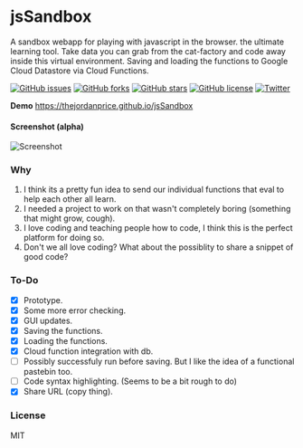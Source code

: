 # jsSandbox

A sandbox webapp for playing with javascript in the browser. the ultimate learning tool. Take data you can grab from the cat-factory and code away inside this virtual environment. Saving and loading the functions to Google Cloud Datastore via Cloud Functions.

[![GitHub issues](https://img.shields.io/github/issues/thejordanprice/jsSandbox.svg)](https://github.com/thejordanprice/jsSandbox/issues)
[![GitHub forks](https://img.shields.io/github/forks/thejordanprice/jsSandbox.svg)](https://github.com/thejordanprice/jsSandbox/network)
[![GitHub stars](https://img.shields.io/github/stars/thejordanprice/jsSandbox.svg)](https://github.com/thejordanprice/jsSandbox/stargazers)
[![GitHub license](https://img.shields.io/github/license/thejordanprice/jsSandbox.svg)](https://github.com/thejordanprice/jsSandbox/blob/master/LICENSE)
[![Twitter](https://img.shields.io/twitter/url/https/github.com/thejordanprice/jsSandbox.svg?style=social)](https://twitter.com/intent/tweet?text=Wow:&url=https%3A%2F%2Fgithub.com%2Fthejordanprice%2FjsSandbox)

**Demo** https://thejordanprice.github.io/jsSandbox

#### Screenshot (alpha)

![Screenshot](https://i.imgur.com/fzncgPf.png)

### Why

1. I think its a pretty fun idea to send our individual functions that eval to help each other all learn.
2. I needed a project to work on that wasn't completely boring (something that might grow, cough).
3. I love coding and teaching people how to code, I think this is the perfect platform for doing so.
4. Don't we all love coding? What about the possiblity to share a snippet of good code?

### To-Do

- [x] Prototype.
- [x] Some more error checking.
- [x] GUI updates.
- [x] Saving the functions.
- [x] Loading the functions.
- [x] Cloud function integration with db.
- [ ] Possibly successfuly run before saving. But I like the idea of a functional pastebin too.
- [ ] Code syntax highlighting. (Seems to be a bit rough to do)
- [x] Share URL (copy thing).

### License

MIT
